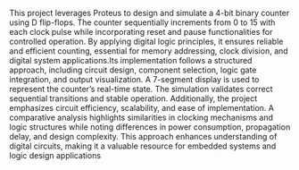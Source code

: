 This project leverages Proteus to design and simulate a 4-bit binary counter using D flip-flops. The counter sequentially increments from 0 to 15 with each clock pulse while incorporating reset and pause functionalities for controlled operation. By applying digital logic principles, it ensures reliable and efficient counting, essential for memory addressing, clock division, and digital system applications.Its implementation follows a structured approach, including circuit design, component selection, logic gate integration, and output visualization. A 7-segment display is used to represent the counter’s real-time state. The simulation validates correct sequential transitions and stable operation. Additionally, the project emphasizes circuit efficiency, scalability, and ease of implementation. A comparative analysis highlights similarities in clocking mechanisms and logic structures while noting differences in power consumption, propagation delay, and design complexity. This approach enhances understanding of digital circuits, making it a valuable resource for embedded systems and logic design applications
